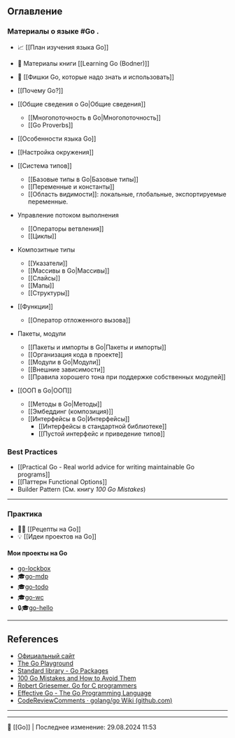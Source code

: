 ## Оглавление

### Материалы о языке #Go .

- 📈 [[План изучения языка Go]]
- 📖 Материалы книги [[Learning Go (Bodner)]]
- 🚀 [[Фишки Go, которые надо знать и использовать]]

- [[Почему Go?]]
- [[Общие сведения о Go|Общие сведения]]
	- [[Многопоточность в Go|Многопоточность]]
	- [[Go Proverbs]]
- [[Особенности языка Go]]
- [[Настройка окружения]]
- [[Система типов]]
	- [[Базовые типы в Go|Базовые типы]]
	- [[Переменные и константы]]
	- [[Область видимости]]: локальные, глобальные, экспортируемые переменные.
- Управление потоком выполнения
	- [[Операторы ветвления]]
	- [[Циклы]]
- Композитные типы
	- [[Указатели]]
	- [[Массивы в Go|Массивы]]
	- [[Слайсы]]
	- [[Мапы]]
	- [[Структуры]]
- [[Функции]]
	- [[Оператор отложенного вызова]]
- Пакеты, модули
	- [[Пакеты и импорты в Go|Пакеты и импорты]]
	- [[Организация кода в проекте]]
	- [[Модули в Go|Модули]]
	- [[Внешние зависимости]]
	- [[Правила хорошего тона при поддержке собственных модулей]]
- [[ООП в Go|ООП]]
	- [[Методы в Go|Методы]]
	- [[Эмбеддинг (композиция)]]
	- [[Интерфейсы в Go|Интерфейсы]]
		- [[Интерфейсы в стандартной библиотеке]]
		- [[Пустой интерфейс и приведение типов]]

### Best Practices

- [[Practical Go - Real world advice for writing maintainable Go programs]]
- [[Паттерн Functional Options]]
- Builder Pattern (См. книгу *100 Go Mistakes*)

----
### Практика

- 🧑‍🍳 [[Рецепты на Go]]
- 💡 [[Идеи проектов на Go]]

#### Мои проекты на Go

- [go-lockbox](https://github.com/hazadus/go-lockbox)
- 🎓[go-mdp](https://github.com/hazadus/go-mdp)
- 🎓[go-todo](https://github.com/hazadus/go-todo)
- 🎓[go-wc](https://github.com/hazadus/go-wc)
- 🔒🎓[go-hello](https://github.com/hazadus/go-hello)

----
## References

- [Официальный сайт](https://go.dev/)
- [The Go Playground](https://go.dev/play/)
- [Standard library - Go Packages](https://pkg.go.dev/std)
- [100 Go Mistakes and How to Avoid Them](https://100go.co)
- [Robert Griesemer. Go for C programmers](https://talks.golang.org/2012/goforc.slide#1)
- [Effective Go - The Go Programming Language](https://go.dev/doc/effective_go)
- [CodeReviewComments · golang/go Wiki (github.com)](https://github.com/golang/go/wiki/CodeReviewComments)

----


----
📂 [[Go]] | Последнее изменение: 29.08.2024 11:53